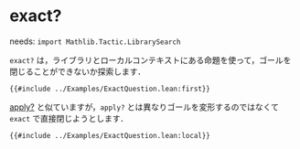 # exact?

needs: `import Mathlib.Tactic.LibrarySearch`

`exact?` は，ライブラリとローカルコンテキストにある命題を使って，ゴールを閉じることができないか探索します．

```lean
{{#include ../Examples/ExactQuestion.lean:first}}
```

[apply?](./apply_search.md) と似ていますが，`apply?` とは異なりゴールを変形するのではなくて `exact` で直接閉じようとします．

```lean
{{#include ../Examples/ExactQuestion.lean:local}}
```